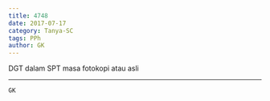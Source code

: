 ```yaml
---
title: 4748
date: 2017-07-17
category: Tanya-SC
tags: PPh
author: GK
---
```


DGT dalam SPT masa fotokopi atau asli

---



`GK`

